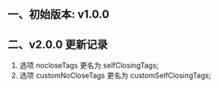一、初始版本:  v1.0.0
---

二、v2.0.0 更新记录
---
1. 选项 nocloseTags 更名为 selfClosingTags;
2. 选项 customNoCloseTags 更名为 customSelfClosingTags;